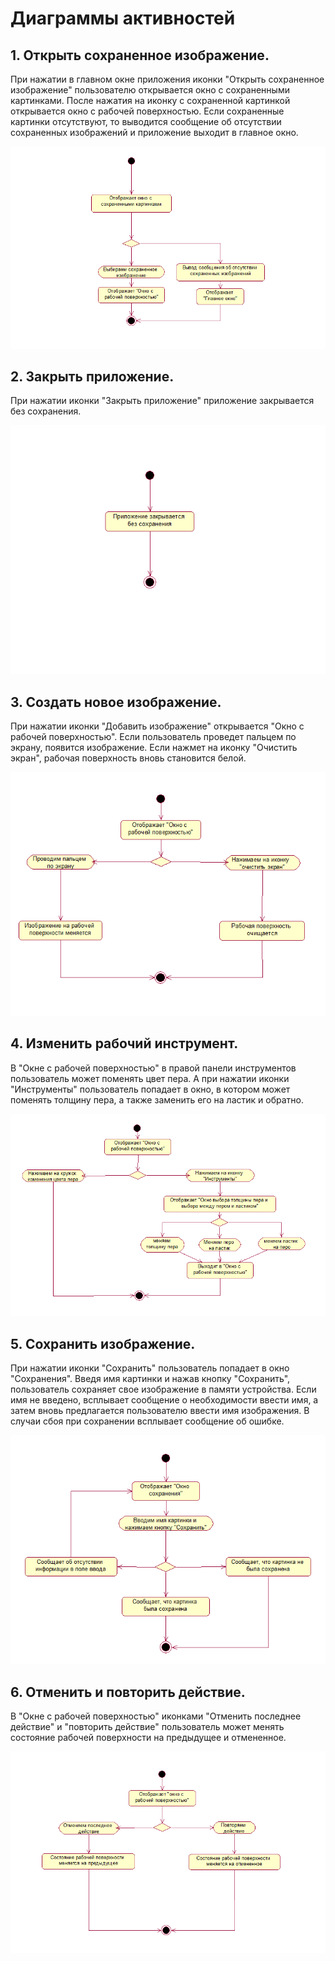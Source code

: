 # Диаграммы активностей
## 1. Открыть сохраненное изображение.
При нажатии в главном окне приложения иконки "Открыть сохраненное изображение" пользователю открывается окно с сохраненными картинками. После нажатия на иконку с сохраненной картинкой открывается окно с рабочей поверхностью. Если сохраненные картинки отсутствуют, то выводится сообщение об отсутствии сохраненных изображений и приложение выходит в главное окно.

![](diagramsImg/ActivityDownload.png)

## 2. Закрыть приложение.
При нажатии иконки "Закрыть приложение" приложение закрывается без сохранения.

![](diagramsImg/ActivityClose.png)

## 3. Создать новое изображение.
При нажатии иконки "Добавить изображение" открывается "Окно с рабочей поверхностью". Если пользователь проведет пальцем по экрану, появится изображение. Если нажмет на иконку "Очистить экран", рабочая поверхность вновь становится белой.

![](diagramsImg/ActivityNewImg.png)

## 4. Изменить рабочий инструмент.
В "Окне с рабочей поверхностью" в правой панели инструментов пользователь может поменять цвет пера. А при нажатии иконки "Инструменты" пользователь попадает в окно, в котором может поменять толщину пера, а также заменить его на ластик и обратно.

![](diagramsImg/ActivityChangeTool.png)

## 5. Сохранить изображение.
При нажатии иконки "Сохранить" пользователь попадает в окно "Сохранения". Введя имя картинки и нажав кнопку "Сохранить", пользователь сохраняет свое изображение в памяти устройства. Если имя не введено, всплывает сообщение о необходимости ввести имя, а затем вновь предлагается пользователю ввести имя изображения. В случаи сбоя при сохранении всплывает сообщение об ошибке.

![](diagramsImg/ActivitySave.png)

## 6. Отменить и повторить действие.
В "Окне с рабочей поверхностью" иконками "Отменить последнее действие" и "повторить действие" пользователь может менять состояние рабочей поверхности на предыдущее и отмененное.

![](diagramsImg/ActivityAct.png)
